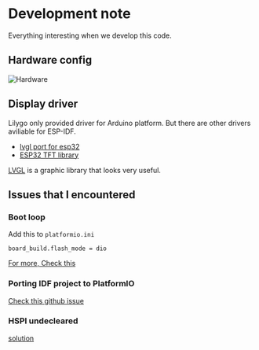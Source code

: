 # Development note
Everything interesting when we develop this code.

## Hardware config
![Hardware](https://github.com/Xinyuan-LilyGO/T-Display-S3/raw/main/image/T-DISPLAY-S3.jpg)


## Display driver
Lilygo only provided driver for Arduino platform.
But there are other drivers aviliable for ESP-IDF.

- [lvgl port for esp32](https://github.com/lvgl/lv_port_esp32)
- [ESP32 TFT library](https://github.com/loboris/ESP32_TFT_library)

[LVGL](https://docs.lvgl.io/7.11/) is a graphic library that looks very useful.

## Issues that I encountered

### Boot loop
Add this to `platformio.ini` 
```
board_build.flash_mode = dio
```
[For more, Check this](https://github.com/platformio/platform-espressif32/issues/622)

### Porting IDF project to PlatformIO
[Check this github issue](https://github.com/lvgl/lv_port_esp32/issues/220)


### HSPI undecleared
[solution](https://www.esp32.com/viewtopic.php?t=24492)
